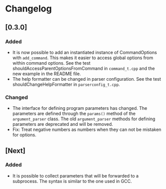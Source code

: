 
# Changelog

## [0.3.0]

### Added

- It is now possible to add an instantiated instance of CommandOptions with `add_command`.  This
  makes it easier to access global options from within command options.  See the test
  shouldAccessParentOptionsFromCommand in `command_t.cpp` and the new example in the README file.
- The help formatter can be changed in parser configuration. See the test shouldChangeHelpFormatter
  in `parserconfig_t.cpp`.

### Changed

- The interface for defining program parameters has changed.  The parameters are defined through the
  `params()` method of the `argument_parser` class.  The old `argument_parser` methods for defining
  parameters are deprecated and will be removed.
- Fix: Treat negative numbers as numbers when they can not be mistaken for options.

## [Next]

### Added

- It is possible to collect parameters that will be forwarded to a subprocess.  The syntax is
  similar to the one used in GCC.

